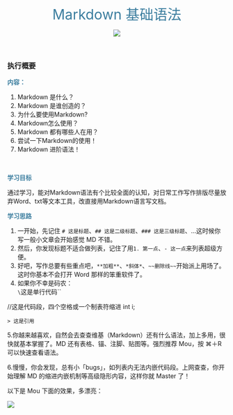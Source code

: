 <center>
<br>
<font color="#3C7E9F" style="font-size:32px"> Markdown 基础语法</font>
  
  ![](https://ws3.sinaimg.cn/large/006tKfTcgy1frl3wwlw7mj30cv0a90su.jpg)
  
<br>
</center>

### 执行概要

<font color="#3C7E9F">**内容：**</font>
  
1. Markdown 是什么？
2. Markdown 是谁创造的？
3. 为什么要使用Markdown?
4. Markdown怎么使用？
5. Markdown 都有哪些人在用？
6. 尝试一下Markdown的使用！
7. Markdown 进阶语法！
<br/>

<font color="#3C7E9F">**学习目标**</b></font>

通过学习，能对Markdown语法有个比较全面的认知，对日常工作写作排版尽量放弃Word、txt等文本工具，改直接用Markdown语言写文档。

<font color="#3C7E9F">**学习思路**</font> 

1. 一开始，先记住 `# 这是标题`、`## 这是二级标题`、`### 这是三级标题`、...这时候你写一般小文章会开始感觉 MD 不错。
2. 然后，你发现标题不适合做列表，记住了用`1. 第一点`、`- 这一点`来列表超级方便。
3. 好吧，写作总要有些重点吧，`**加粗**`、`*斜体*`、`~~删除线~~`开始派上用场了。这时你基本不会打开 Word 那样的笨重软件了。
4. 如果你不幸是码农：  
 `\`这是单行代码\``


//这是代码段，四个空格或一个制表符缩进
        int i;

    > 这是引用
    
      
5.你越来越喜欢，自然会去查查维基（Markdown）还有什么语法，加上多用，很快就基本掌握了。MD 还有表格、锚、注脚、贴图等。强烈推荐 Mou，按 ⌘＋R 可以快速查看语法。

6.慢慢，你会发现，总有小「bugs」，如列表内无法内嵌代码段。上网查查，你开始理解 MD 的缩进内嵌机制等高级隐形内容，这样你就 Master 了！

以下是 Mou 下面的效果，多漂亮：

![](https://ws1.sinaimg.cn/large/006tKfTcgy1frl4s74fd9j31ki1iwn44.jpg)


